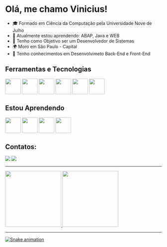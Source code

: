 # Olá, me chamo Vinicius! 

- 🎓 Formado em Ciência da Computação pela Universidade Nove de Julho
- 🧠 Atualmente estou aprendendo: ABAP, Java e WEB
- 🏹 Tenho como Objetivo ser um Desenvolvedor de Sistemas
- 🌍 Moro em São Paulo - Capital
- 🎯 Tenho conhecimentos em Desenvolvimeto Back-End e Front-End

## Ferramentas e Tecnologias
<div>     
<code><img src="https://cdn.jsdelivr.net/gh/devicons/devicon/icons/java/java-original-wordmark.svg" width="50" height="50"/></code>                                     <code><img src="https://cdn.jsdelivr.net/gh/devicons/devicon/icons/javascript/javascript-original.svg" width="50" height="50"/></code>
<code><img src="https://cdn.jsdelivr.net/gh/devicons/devicon/icons/cplusplus/cplusplus-original.svg" width="50" height="50"/></code>
<code><img src="https://cdn.jsdelivr.net/gh/devicons/devicon/icons/csharp/csharp-original.svg" width="50" height="50"/></code>
<code><img src="https://cdn.jsdelivr.net/gh/devicons/devicon/icons/html5/html5-original-wordmark.svg" width="50" height="50"/></code>
<code><img src="https://cdn.jsdelivr.net/gh/devicons/devicon/icons/css3/css3-original-wordmark.svg" width="50" height="50"/></code>
</div>
          
    
          
## Estou Aprendendo
<div>
<img src="https://cdn.jsdelivr.net/gh/devicons/devicon/icons/flutter/flutter-original.svg"  width="50" height="50"/> 
<img src="https://cdn.jsdelivr.net/gh/devicons/devicon/icons/mysql/mysql-original-wordmark.svg"   width="50" height="50"/>  
<img src="https://cdn.jsdelivr.net/gh/devicons/devicon/icons/python/python-original-wordmark.svg" width="50" height="50"/>
<img src="https://cdn.jsdelivr.net/gh/devicons/devicon/icons/dart/dart-original.svg" width="50" height="50" />
          
</div>
          
          
## Contatos:
<div>
<a href = "mailto:contato@viniciusreis950@gmail.com"><img src="https://img.shields.io/badge/Gmail-D14836?style=for-the-badge&logo=gmail&logoColor=white" target="_blank"></a>
<a href="https://www.linkedin.com/in/vinicius-reis-6ab50415a" target="_blank"><img src="https://img.shields.io/badge/-LinkedIn-%230077B5?style=for-the-badge&logo=linkedin&logoColor=white" target="_blank"></a>   
</div>
          
          
***      
<div>
<a href="https://github.com/viniciusdrs">
<img height="180em" src="https://github-readme-stats.vercel.app/api/top-langs/?username=viniciusdrs&layout=compact&langs_count=7&theme=dark"/>
<img height="180em" src="https://github-readme-stats.vercel.app/api?username=viniciusdrs&show_icons=true&theme=dark&include_all_commits=true&count_private=true"/>
</div>

***
![Snake animation](https://github.com/viniciusdrs/viniciusdrs/blob/output/github-contribution-grid-snake.svg)

